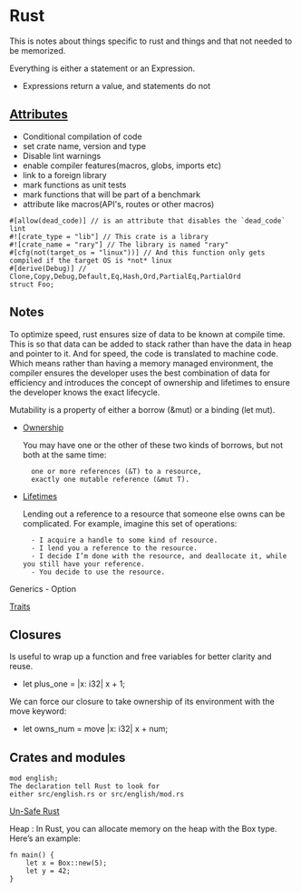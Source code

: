 # Rust

This is notes about things specific to rust and things and that not needed to be memorized.

Everything is either a statement or an Expression.
- Expressions return a value, and statements do not


## [Attributes](https://doc.rust-lang.org/rust-by-example/attribute.html)
- Conditional compilation of code
- set crate name, version and type
- Disable lint warnings
- enable compiler features(macros, globs, imports etc)
- link to a foreign library
- mark functions as unit tests
- mark functions that will be part of a benchmark
- attribute like macros(API's, routes or other macros)
```
#[allow(dead_code)] // is an attribute that disables the `dead_code` lint
#![crate_type = "lib"] // This crate is a library
#![crate_name = "rary"] // The library is named "rary"
#[cfg(not(target_os = "linux"))] // And this function only gets compiled if the target OS is *not* linux
#[derive(Debug)] // Clone,Copy,Debug,Default,Eq,Hash,Ord,PartialEq,PartialOrd
struct Foo;
```

## Notes
To optimize speed, rust ensures size of data to be known at compile time. This is so that data can be added to stack rather than have the data in heap and pointer to it. And for speed, the code is translated to machine code. Which means rather than having a memory managed environment, the compiler ensures the developer uses the best combination of data for efficiency and introduces the concept of ownership and lifetimes to ensure the developer knows the exact lifecycle. 

Mutability is a property of either a borrow (&mut) or a binding (let mut).

- [Ownership](https://doc.rust-lang.org/book/ch04-01-what-is-ownership.html)
    
    You may have one or the other of these two kinds of borrows, but not both at the same time:

        one or more references (&T) to a resource,
        exactly one mutable reference (&mut T).
- [Lifetimes](https://web.mit.edu/rust-lang_v1.25/arch/amd64_ubuntu1404/share/doc/rust/html/book/first-edition/lifetimes.html)

    Lending out a reference to a resource that someone else owns can be complicated. For example, imagine this set of operations:

        - I acquire a handle to some kind of resource.
        - I lend you a reference to the resource.
        - I decide I’m done with the resource, and deallocate it, while you still have your reference.
        - You decide to use the resource.

Generics - Option<T>

[Traits](https://web.mit.edu/rust-lang_v1.25/arch/amd64_ubuntu1404/share/doc/rust/html/book/first-edition/drop.html)


## Closures
Is useful to wrap up a function and free variables for better clarity and reuse.
- let plus_one = |x: i32| x + 1;

We can force our closure to take ownership of its environment with the move keyword:
- let owns_num = move |x: i32| x + num;

## Crates and modules
```
mod english;
The declaration tell Rust to look for
either src/english.rs or src/english/mod.rs
```
[Un-Safe Rust](https://web.mit.edu/rust-lang_v1.25/arch/amd64_ubuntu1404/share/doc/rust/html/book/first-edition/unsafe.html)

Heap : In Rust, you can allocate memory on the heap with the Box<T> type. Here’s an example:
```
fn main() {
    let x = Box::new(5);
    let y = 42;
}
```

